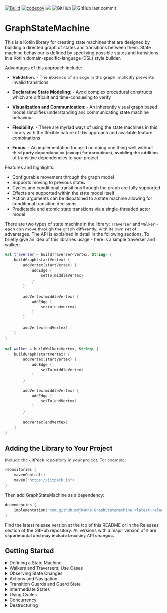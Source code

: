 [![Build](https://github.com/mdjkenna/GraphStateMachine/actions/workflows/buildAndTest.yml/badge.svg)](https://github.com/mdjkenna/GraphStateMachine/actions/workflows/buildAndTest.yml)
[![codecov](https://codecov.io/gh/mdjkenna/GraphStateMachine/branch/master/graph/badge.svg)](https://codecov.io/gh/mdjkenna/GraphStateMachine)
[![](https://jitpack.io/v/mdjkenna/GraphStateMachine.svg)](https://jitpack.io/#mdjkenna/GraphStateMachine)
![GitHub](https://img.shields.io/github/license/mdjkenna/GraphStateMachine)
![GitHub last commit](https://img.shields.io/github/last-commit/mdjkenna/GraphStateMachine)

# GraphStateMachine

This is a Kotlin library for creating state machines that are designed by building a directed graph of states and transitions between them.
State machine behaviour is defined by specifying possible states and transitions in a Kotlin domain-specific-language (DSL) style builder.

Advantages of this approach include:

- **Validation**: - The absence of an edge in the graph implicitly prevents invalid transitions

- **Declarative State Modeling**: - Avoid complex procedural constructs which are difficult and time-consuming to verify 

- **Visualization and Communication**: - An inherently visual graph based model simplifies understanding and communicating state machine behaviour

- **Flexibility**: - There are myriad ways of using the state machines in this library with the flexible nature of this approach and available feature combinations

- **Focus**: - An implementation focused on doing one thing well without third party dependencies (except for coroutines), avoiding the addition of transitive dependencies to your project

Features and highlights:
- Configurable movement through the graph model
- Supports moving to previous states
- Cycles and conditional transitions through the graph are fully supported
- Effects are supported within the state model itself
- Action arguments can be dispatched to a state machine allowing for conditional transition decisions
- Predictable and atomic state transitions via a single-threaded actor model

There are two types of state machine in the library: `Traverser` and `Walker` - each can move through the graph differently, with its own set of advantages.
The API is explained in detail in the following sections.
To briefly give an idea of this libraries usage - here is a simple traverser and walker:

```kotlin
val traverser = buildTraverser<Vertex, String> {
    buildGraph(startVertex) {
        addVertex(startVertex) {
            addEdge {
                setTo(middleVertex)
            }
        }

        addVertex(middleVertex) {
            addEdge {
                setTo(endVertex)
            }
        }

        addVertex(endVertex)
    }
}

val walker = buildWalker<Vertex, String> {
    buildGraph(startVertex) {
        addVertex(startVertex) {
            addEdge {
                setTo(middleVertex)
            }
        }

        addVertex(middleVertex) {
            addEdge {
                setTo(endVertex)
            }
        }

        addVertex(endVertex)
    }
}
```

## Adding the Library to Your Project

Include the JitPack repository in your project. For example:

```kotlin 
repositories {
    mavenCentral()
    maven("https://jitpack.io")
}
```

Then add GraphStateMachine as a dependency:

```kotlin
dependencies {
    implementation("com.github.mdjkenna:GraphStateMachine:<latest-release>")
}
```

Find the latest release version at the top of this README or in the Releases section of the GitHub repository.
All versions with a major version of `0` are experimental and may include breaking API changes.

## Getting Started

<details>
<summary>Defining a State Machine</summary>

The following 8 vertex directed acyclic graph can be represented easily in the graph builder DSL:

<!--suppress CheckImageSize -->
<img src="ExampleEightVertexDAG.png" alt="Example Image" width="200"/>

GraphStateMachine provides a DSL for defining vertices (states) and edges (transitions) of your state machine graph. 
Vertices must implement the `IVertex<I>` interface, and edges define the allowed transitions between states.
Edges are traversed in the order they're added unless specified otherwise with an `order` parameter.

The following example creates a `Traverser` using the 8 vertex DAG in the image above using the graph builder DSL:

```kotlin
fun main() {
    val one = Vertex("1")
    val two = Vertex("2")
    val three = Vertex("3")
    val four = Vertex("4")
    val five = Vertex("5")
    val six = Vertex("6")
    val seven = Vertex("7")
    val eight = Vertex("8")

    val traverser = buildTraverser<Vertex, String> {
        buildGraph(one) {

            addVertex(one) {
                addEdge { // edges are traversed in order of appearance unless specified otherwise
                    setTo(two)
                }

                addEdge {
                    setTo(three)
                }
            }

            addVertex(two) {
                addEdge {
                    setTo(four)
                }
            }

            addVertex(three) {
                addEdge {
                    setTo(five)
                }

                addEdge {
                    setTo(six)
                }
            }

            addVertex(four) {
                addEdge {
                    setTo(eight)
                }
            }

            addVertex(five) {
                addEdge {
                    setTo(seven)
                }
            }

            addVertex(six) {
                addEdge {
                    setTo(seven)
                }
            }

            addVertex(seven) {
                addEdge {
                    setTo(eight)
                }
            }

            addVertex(eight)
        }
    }
}
```

In this example, edges are traversed using DFS, with neighbouring edges explored in the order they are added to a vertex. 
For vertex "one", the edge to "two" will be tried first, followed by the edge to "three". 
You can also explicitly set the traversal order using the `order` parameter in `addEdge`.

#### Implementations of IVertex

A vertex added to the graph must implement the `IVertex<I>` interface.
The vertex id must be unique within the graph. Adding duplicate ids when building the graph results in an error.

Any valid `IVertex<I>` implementation can be used as a graph vertex.
The `id` field is of type `I`.
The library provides predefined simple vertex implementations for convenience.
You can also use custom vertex implementations with user-defined types for `I`.

#### Adding outgoing edges

Add edges to the graph as directed outgoing edges _from_ a vertex.
Once the graph is built, edges have a fixed traversal order to ensure predictable and consistent edge visitation.

The vertex an edge is coming from will already be added to the graph.
The `to` property of an edge is the identifier of the vertex the edge points to.

All vertices referenced by a `to` property should be added before building the graph or an error is thrown.
However, an edge can temporarily reference a vertex that hasn't been added to the graph while the graph is being built.
This allows adding edges to the graph in any order, as long as the vertex referenced by the `to` property exists within the graph by the end of the builder function.

</details>

<details>
<summary>Walkers and Traversers: Use Cases</summary>

The most efficient and practical choice between a traverser or walker depends on the use case.

##### Traversers
Traversers implement standard depth-first search (DFS) which naturally includes backtracking,
meaning they will search back through the ancestor vertices of their current path to look for unvisited vertices.
When a traverser reaches a vertex with no valid outgoing edges, it will backtrack to find alternative paths.
They also support moving to previous states.

You can access the history of visited states on Traversers using the `tracePath()` method:

```kotlin
val path = traverser.tracePath()
```

This returns a list of vertices representing the traversal path, ordered from start to current.

###### Considerations if using a traverser

Traversers retain breadcrumbs to support their backtracking and bidirectional abilities.
As a result their memory usage is not constant but slowly increases the further they traverse.
This is only significant in specific scenarios.   
Note that moving to previous vertices does the opposite - removing breadcrumbs.
If traversing constantly in a long-running loop for example this could become a consideration

###### Use cases for Traversers

Traversers are naturally suited to scenarios where DFS traversal through a state model is desired i.e. backtracking.
For example: An application wizard or workflow, navigation through screens, a finite custom protocol for handling data validation.
The `tracePath()` method mentioned above is particularly useful for processing wizard or workflow results.

##### Walkers
Walkers just transition through the first valid edge that does not block them using a transition guard.
When a walker reaches a vertex with no valid outgoing edges it simply stops as it doesn't retain breadcrumbs for itself to support backtracking.
Walkers are ideal for long-running or intense processes as their memory usage remains constant regardless of how far they walk.

###### Use cases for Walkers

Walkers can be a more straightforward choice if backtracking or moving to previous states is not required.
Additionally, they might be a preference if you would prefer designing graphs for walkers due to the extremely straightforward nature of their movement.  
They are suited to scenarios where many or effectively infinite transitions can occur, such as looping around a cycle indefinitely.
For example: Indefinitely running automatic tasks on the cloud / server, forward navigation through screens using cycles for back movement, ongoing tasks

| Feature       | Traversers                                       | Walkers                               |
|---------------|--------------------------------------------------|---------------------------------------|
| Direction     | Bidirectional (Next/Previous)                    | Forward-only (Next)                   |
| History       | Maintains full path history for DFS backtracking | No history                            |
| Memory Usage  | Increases with path length over time             | Constant                              |
| Cycle Support | Optional (must be enabled)                       | Always supported                      |
| Use Cases     | Wizards, finite workflows, undo operations       | Long-running or high throughput tasks |

Note that memory usage differences between `Walkers` and `Traversers` are insignificant unless extremely high throughput or long-running use occurs.
If this is not a factor then preference of the implementer will be based on how they want to structure their graph and if bidirectional movement through the graph is needed.

#### Traversers: Resetting Edge Traversal Progression

**Note this is only applicable to traversers:**

A vertex becoming the current state clears all edge progression.
Every time a vertex becomes the current state, 
the edge visitation order that follows is identical to the first time that vertex became the current state.

There are two scenarios where a vertex that has already been the current state can become the current state again:
1. When the state machine revisits a vertex as part of forward traversal (a cycle)
2. When arriving at a vertex from a `Previous` action (in traversers only)

This behavior is why cycles in the graph are potentially infinite loops by default (which is described in more detail in a section below),
requiring transition guards to break out of cycles when needed.

</details>

<details>
<summary>Observing State Changes</summary>

For both walkers and traversers, the current state is published through a `StateFlow`.
This can then be used as part of the Kotlin coroutines API, such as being collected.

```kotlin
val traverser = buildTraverser<Vertex, String> {
    // graph implementation
}

scope.launch {
  traverser.current.collect { traversalState ->
        // consume state ...
    }
}
```

</details>

<details>
<summary>Actions and Navigation</summary>

#### Basic Actions
You induce state transitions in both traversers and walkers by dispatching actions to them.
Traversers accept actions to move `Next`, `Previous`, or `Reset`.
Walkers accept `Next` and `Reset` actions, but not `Previous` actions, as they can only move in one direction

```kotlin
// Asynchronous dispatch without waiting (fire and forget)
traverser.launchDispatch(GraphStateMachineAction.Next)      // Move forward to the next state
traverser.launchDispatch(GraphStateMachineAction.Previous)  // Move backward to the previous state
traverser.launchDispatch(GraphStateMachineAction.Reset)     // Reset to the initial state

// Suspend until the action is received (but don't wait for completion)
scope.launch {
    traverser.dispatch(GraphStateMachineAction.Next)
    traverser.dispatch(GraphStateMachineAction.Previous)
    traverser.dispatch(GraphStateMachineAction.Reset)
}

// Dispatch and await the new state
scope.launch {
    val result = traverser.dispatchAndAwaitResult(GraphStateMachineAction.Next)
    // Now you can use the new state
}
```

#### Actions with Arguments

`Next` actions can also have arguments. 
Any arguments that caused a particular state to be published are also included in the published state, so that arguments used can become part of your state processing if you wish. 
They can also be used for conditional edge transitions or `onBeforeVisit` handlers (explained in the respective sections below).

```kotlin
data class NavigationArgs(val targetId: String, val options: Map<String, Any> = emptyMap())

// Using launchDispatch (fire and forget)
traverser.launchDispatch(GraphStateMachineAction.NextArgs(NavigationArgs("destination-screen")))

// Or using dispatchAndAwaitResult to get the result
scope.launch {
    val result = traverser.dispatchAndAwaitResult(
        GraphStateMachineAction.NextArgs(NavigationArgs("destination-screen"))
    )
    // Now you can use the result
}
```
</details>

<details>
<summary>Transition Guards and Guard State</summary>

Transition guards can block transitions across edges based on your own conditions. 
They dynamically constrain possible state transitions to a subset of those defined by the graph.

```kotlin
addEdge {
    setTo(exampleVertex)
    setEdgeTransitionGuard {
        !guardState.isExampleTransitionBlocked 
    }
}
```

Returning `false` in the transition guard function blocks the state transition.
Transition guard functions have a `TransitionGuardScope` receiver, which provides data to the implementer,
such as `guardState` shown above. 

Transition guards can also access arguments passed with actions:

```kotlin
setEdgeTransitionGuard {
    args != null && args.targetId == "details-screen"
}
```

This guard only allows traversal if the action arguments specify a particular target ID.
As suspend functions, transition guards can also perform asynchronous operations:

```kotlin
setEdgeTransitionGuard {
    val isAllowed = checkPermissions()
    isAllowed
}
```

#### Guard State

The guard state object is a user defined implementation of `ITransitionGuardState`.
There is a single instance per graph, which can be passed as a parameter into one of the builder functions.
It can also be omitted, in which case no `ITransitionGuardState` type parameter is needed.

```kotlin
class GuardState(
    var isSomeTransitionBlocked: Boolean = false
) : ITransitionGuardState

val traverser = buildTraverser<StringVertex, String, GuardState>(GuardState()) {
    buildGraph(startVertex) {
        addVertex(startVertex) {
            addEdge {
                setTo(nextVertex)
                setEdgeTransitionGuard {
                    !guardState.isSomeTransitionBlocked
                }
            }
        }
    }
}
```

The guard state is passed to the builder function and made available to all transition guards.
The `ITransitionGuardState` instance is made available to `TransitionGuardScope` functions via their `TransitionGuardScope` receiver.

This shared state can be used to:
- Store information that affects multiple transitions
- Implement complex transition logic that depends on the history of transitions
- Share data between different parts of the state machine

</details>

<details>
<summary>Intermediate States</summary>

Intermediate states are "in-between" states that are automatically advanced through without being published as the current state.
They are equivalent to effects, however they are part of the state model, moving them directly within the graph design itself, as a special type of state.
This approach makes effects / operations inherently congruent with the landscape of states in your state machine architecture:

- **Effects as State**: Represent effect operations as explicit states that can only occur within specific contexts
- **Control Flow Clarity**: Make the flow of your application visible in the graph structure itself
- **Perform Operations with Guarantees**: Clearly guarantee particular tasks will only run certain scenarios and easily visualise what those scenarios are

#### How Intermediate States Work

When a vertex is marked as an intermediate state:

1. Just before a vertex `V1` is visited, its `onBeforeVisit` handler is executed, and the `autoAdvance` DSL function is invoked 
2. The vertex is recorded in the traced path but never published as the current state
3. The state machine immediately advances to the next state and `V1` was never published, making it an intermediate state

Note when processing previous actions the intermediate states are also skipped.

#### Creating Intermediate States

To mark a vertex as an intermediate state, call `autoAdvance()` in its `onBeforeVisit` handler:

```kotlin
addVertex(loadingState) {
    onBeforeVisit {
        showLoading()
        withContext(Dispatchers.IO) {
            diskOperation()
        }
        hideLoading()

        autoAdvance()
    }

    addEdge {
        setTo(dataLoadedState)
    }
}
```

`onBeforeVisit` is called just before a vertex will be arrived at after a successful transition, but before that vertex is published as the current state.
In this example, the loading state is marked as intermediate by calling `autoAdvance()` - advancing to the next state before publishing `loadingState`. 
As a result `loadingState` is never perceived by observers, it will immediately advance to the data loaded state once the operation completes.

Intermediate states solve common problems in a more traditional state machine oriented fashion:

- **Effect Usage For Screen State**: As in the above example, perform generic side effects or other UI updates
- **Multistep Operations and Custom Protocols**: Create chains of operations that execute in sequence without exposing intermediate steps, potentially having complex conditional paths.

</details>

<details>
<summary>Using Cycles</summary>

The graph can contain any number of cycles and these are supported.
When using a `Walker` cycles are always supported.
When using a `Traverser` cycles are ignored by default but can be traversed by setting the traversal type to: `EdgeTraversalType.DFSCyclic` in the traverser builder. 

There are two points to consider when designing a `Traverser` on a graph with cycles:

- **Edge Index Reset**: When the traverser arrives at a vertex, it resets that vertex's edge index to zero.
  Even if the `Traverser` previously left that vertex via edge 0, it will attempt to traverse edge 0 again upon revisiting the vertex.

- **Infinite Loops**: Cycles are potentially infinite loops by design, and this can be desirable depending on the use case. 
  To avoid infinite loops through cycles, the user must coordinate cycle behavior using transition guards to break cycles as needed 

Here's a simple example of using a transition guard to limit the number of times a cycle is taken:

```kotlin
class GuardState(
    var cycleCount: Int = 0
) : ITransitionGuardState {
    override fun onReset() {
        cycleCount = 0
    }
}

buildTraverser<StringVertex, String, GuardState>(GuardState()) {
    setTraversalType(EdgeTraversalType.DFSCyclic)
    buildGraph(stateOne) {
        addVertex(stateOne) {
            addEdge {
                setTo(stateOne)
                setEdgeTransitionGuard {
                    if (guardState.cycleCount < 3) {
                        guardState.cycleCount++
                        true
                    } else {
                        false
                    }
                }
            }
        }
    }
}
```

In this example, the vertex has an edge pointing back to itself, creating a cycle. 
The transition guard allows the cycle to be taken up to 3 times before blocking further traversal, demonstrating how to control infinite loops in cyclic graphs.

</details>

<details>
<summary>Concurrency</summary>

Both `Traversers` and `Walkers` use an actor model: A concurrency pattern where actions are processed sequentially by a single-threaded event loop that collects dispatched actions and processes them one at a time.

#### Single-Threaded Execution

The graph state machine operates on a coroutine scope with a single-threaded dispatcher.
All user-defined handlers (transition guards, onBeforeVisit handlers) are suspend functions which are invoked on this same thread, providing several benefits.
You can freely read and write to data confined within the state machine without worrying about visibility or synchronization issues.

A coroutine scope is generated as a default parameter when building a `Traverser` or `Walker`, but a user provided one can be included.
It is the implementer's responsibility to ensure a coroutine scope they provide is single-threaded.

GraphStateMachine processes one action at a time in a sequential manner. When actions are dispatched to the state machine:
The state machine completes processing the current action entirely before moving to the next one i.e. actions are atomic.

For example, if multiple components dispatch actions simultaneously:

```kotlin
// These actions will be processed one after another and will not 'interleave' between yields or suspension points
traverser.dispatch(GraphStateMachineAction.Next)
traverser.dispatch(GraphStateMachineAction.NextArgs(someArgs))
traverser.dispatch(GraphStateMachineAction.Previous)
```

This gives us consistent state transitions, avoids race conditions, and encourages simplicity and performance.

#### StateFlow for State Updates

The current state is published through a `StateFlow`

```kotlin
scope.launch {
  traverser.current.collect { traversalState ->
        updateUI(traversalState.vertex)
    }
}
```

#### GraphStateMachineScopeFactory

The `GraphStateMachineScopeFactory` provides a factory method to create a new `CoroutineScope` with the appropriate single-threaded dispatcher:

```kotlin
val scope = GraphStateMachineScopeFactory.newScope()
```

Each `Traverser` or `Walker` instance must have its own separate scope, 
but the underlying dispatcher can be shared across multiple instances, allowing them to operate on the same thread if needed, such as an application main thread. 

The factory provides a convenient default configuration with a single-threaded dispatcher. 
Note all the default scopes created using this factory share the same underlying single-threaded dispatcher.

</details>

<details>
<summary>Destructuring</summary>

Both traversers and walkers support Kotlin's destructuring syntax, 
allowing you to separate the state reading and action dispatching capabilities.

```kotlin
// Destructuring a traverser
val (traverserState, traverserDispatcher) = traverser

// Destructuring a walker
val (walkerState, walkerDispatcher) = walker
```

The above enables controlled access and can be conducive to separation of concerns:
- `TraverserState`/`WalkerState` provides read-only access to the current state via `current` StateFlow
- `TraverserDispatcher`/`WalkerDispatcher` provides methods to dispatch actions that modify state

</details>
